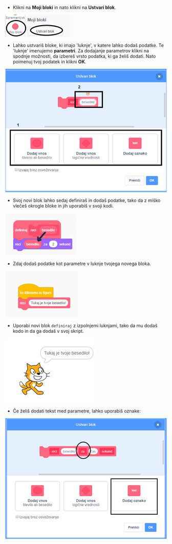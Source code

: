 + Klikni na **Moji bloki** in nato klikni na **Ustvari blok**.

![Moji bloki](images/my-blocks-annotated.png)

+ Lahko ustvariš bloke, ki imajo 'luknje', v katere lahko dodaš podatke. Te 'luknje' imenujemo **parametri**. Za dodajanje parametrov klikni na spodnje možnosti, da izbereš vrsto podatka, ki ga želiš dodati. Nato poimenuj tvoj podatek in klikni **OK**.

![Ustvari nov blok s parametri](images/parameter-create-annotated.png)

+ Svoj novi blok lahko sedaj definiraš in dodaš podatke, tako da z miško vlečeš okrogle bloke in jih uporabiš v svoji kodi.

![Definiraj nov blok s parametri](images/parameter-define-annotated.png)

+ Zdaj dodaš podatke kot parametre v luknje tvojega novega bloka.

![Uporabi nov blok s parametri](images/parameter-use.png)

+ Uporabi novi blok `definiraj` z izpolnjemi luknjami, tako da mu dodaš kodo in da ga dodaš v svoj skript.

![Preizkusi nov blok s parametri](images/parameter-test.png)

+ Če želiš dodati tekst med parametre, lahko uporabiš oznake:

![Ustvari nov blok s parametri](images/parameter-label-text-annotated.png)